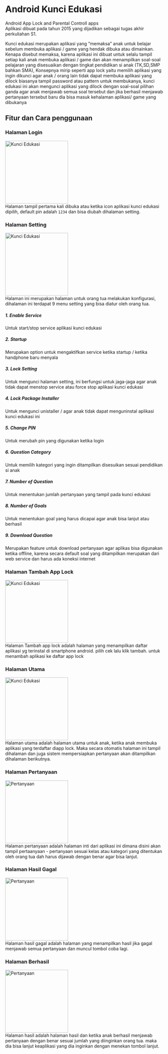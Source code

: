 # Android Kunci Edukasi
Android App Lock and Parental Controll apps
<br/>
Aplikasi dibuat pada tahun 2015 yang dijadikan sebagai tugas akhir perkuliahan S1.

Kunci edukasi merupakan aplikasi yang “memaksa” anak untuk belajar sebelum membuka aplikasi / game yang hendak dibuka atau dimainkan. Kenapa disebut memaksa, karena aplikasi ini dibuat  untuk selalu tampil setiap kali anak membuka aplikasi / game dan akan menampilkan soal-soal pelajaran yang disesuaikan dengan tingkat pendidikan si anak (TK,SD,SMP bahkan SMA), Konsepnya mirip seperti app lock yaitu memilih aplikasi yang ingin dikunci agar anak / orang lain tidak dapat membuka aplikasi yang dilock biasanya tampil password atau pattern untuk membukanya, kunci edukasi ini akan mengunci aplikasi yang dilock dengan soal-soal pilihan ganda agar anak menjawab semua soal tersebut dan jika berhasil menjawab pertanyaan tersebut baru dia bisa masuk kehalaman aplikasi/ game yang dibukanya

## Fitur dan Cara penggunaan
### Halaman Login
<img src="login.png" width="200" alt="Kunci Edukasi"></img>
<br/>
Halaman tampil pertama kali dibuka atau ketika icon aplikasi kunci edukasi dipilih, default pin adalah `1234` dan bisa diubah dihalaman setting.

### Halaman Setting
<img src="setting.png" width="200" alt="Kunci Edukasi"></img>
<br/>
Halaman ini merupakan halaman untuk orang tua melakukan konfigurasi, dihalaman ini terdapat 9 menu setting yang bisa diatur oleh orang tua.
  <br/>
##### 1. Enable Service 
Untuk start/stop service aplikasi kunci edukasi

##### 2. Startup
Merupakan option untuk mengaktifkan service ketika startup / ketika handphone baru menyala

##### 3. Lock Setting
Untuk mengunci halaman setting, ini berfungsi untuk jaga-jaga agar anak tidak dapat menstop service atau force stop aplikasi kunci edukasi

##### 4. Lock Package Installer
Untuk mengunci unistaller / agar anak tidak dapat menguninstal aplikasi kunci edukasi ini

##### 5. Change PIN
Untuk merubah pin yang digunakan ketika login

##### 6. Question Category
Untuk memilih kategori yang ingin ditampilkan disesuikan sesuai pendidikan si anak

##### 7. Number of Question
Untuk menentukan jumlah pertanyaan yang tampil pada kunci edukasi

##### 8. Number of Goals
Untuk menentukan goal yang harus dicapai agar anak bisa lanjut atau berhasil

##### 9. Download Question
Merupakan feature untuk download pertanyaan agar aplikas bisa digunakan ketika offline, karena secara default soal yang ditampilkan merupakan dari web service dan harus ada koneksi internet

### Halaman Tambah App Lock
<img src="applock.png" width="200" alt="Kunci Edukasi"></img>
<br/>
Halaman Tambah app lock adalah halaman yang menampilkan daftar aplikasi yg terinstal di smartphone android.  pilih cek lalu klik tambah. untuk menambah aplikasi ke daftar app lock  <br/>
### Halaman Utama
<img src="main.png" width="200" alt="Kunci Edukasi"></img>
<br/>
Halaman utama adalah halaman utama untuk anak, ketika anak membuka aplikasi yang terdaftar diapp lock. Maka secara otomatis halaman ini tampil dihalaman dan juga sistem mempersiapkan pertanyaan akan ditampilkan dihalaman berikutnya.
### Halaman Pertanyaan
<img src="main.png" width="200" alt="Pertanyaan"></img>
<br/>
Halaman pertanyaan adalah halaman inti dari aplikasi ini dimana disini akan tampil pertaanyaan - pertanyaan sesuai kelas atau kategori yang ditentukan oleh orang  tua dah harus dijawab dengan benar agar bisa lanjut.

### Halaman Hasil Gagal
<img src="gagal.png" width="200" alt="Pertanyaan"></img>
<br/>
Halaman hasil gagal adalah halaman yang menampilkan hasil jika gagal menjawab semua pertanyaan dan muncul tombol coba lagi.

### Halaman Berhasil
<img src="sukses.png" width="200" alt="Pertanyaan"></img>
<br/>
Halaman hasil adalah halaman hasil dan ketika anak berhasil menjawab pertanyaan dengan benar sesuai jumlah yang diinginkan orang tua. maka dia bisa lanjut keaplikasi yang dia inginkan dengan menekan tombol lanjut.
